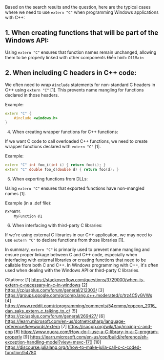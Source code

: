 Based on the search results and the question, here are the typical cases where we need to use `extern "C"` when programming Windows applications with C++:



## 1. When creating functions that will be part of the Windows API:

Using `extern "C"` ensures that function names remain unchanged, allowing them to be properly linked with other components 
Điển hình: `DllMain`




## 2. When including C headers in C++ code:

We often need to wrap `#include` statements for non-standard C headers in C++ using `extern "C"` [1]. This prevents name mangling for functions declared in those headers.

Example:
```cpp
extern "C" {
    #include <windows.h>
}
```

4. When creating wrapper functions for C++ functions:

If we want C code to call overloaded C++ functions, we need to create wrapper functions declared with `extern "C"` [1].

Example:
```cpp
extern "C" int foo_i(int i) { return foo(i); }
extern "C" double foo_d(double d) { return foo(d); }
```

5. When exporting functions from DLLs:

Using `extern "C"` ensures that exported functions have non-mangled names [1].

Example (in a .def file):
```
EXPORTS
    MyFunction @1
```

6. When interfacing with third-party C libraries:

If we're using external C libraries in our C++ application, we may need to use `extern "C"` to declare functions from those libraries [1].

In summary, `extern "C"` is primarily used to prevent name mangling and ensure proper linkage between C and C++ code, especially when interfacing with external libraries or creating functions that need to be callable from both C and C++. In Windows programming with C++, it's often used when dealing with the Windows API or third-party C libraries.

Citations:
[1] https://stackoverflow.com/questions/3729000/when-is-extern-c-necessary-in-c-in-windows
[2] https://cplusplus.com/forum/general/212303/
[3] https://groups.google.com/g/comp.lang.c++.moderated/c/trz4C5yGVWs
[4] https://www.reddit.com/r/programming/comments/54emmp/cppcon_2016_dan_saks_extern_c_talking_to_c/
[5] https://cplusplus.com/forum/general/269427/
[6] https://learn.microsoft.com/en-us/dotnet/csharp/language-reference/keywords/extern
[7] https://isocpp.org/wiki/faq/mixing-c-and-cpp
[8] https://www.quora.com/How-do-I-use-a-C-library-in-a-C-program-properly
[9] https://learn.microsoft.com/en-us/cpp/build/reference/eh-exception-handling-model?view=msvc-170
[10] https://discourse.julialang.org/t/how-to-make-julia-call-c-c-coded-function/54780